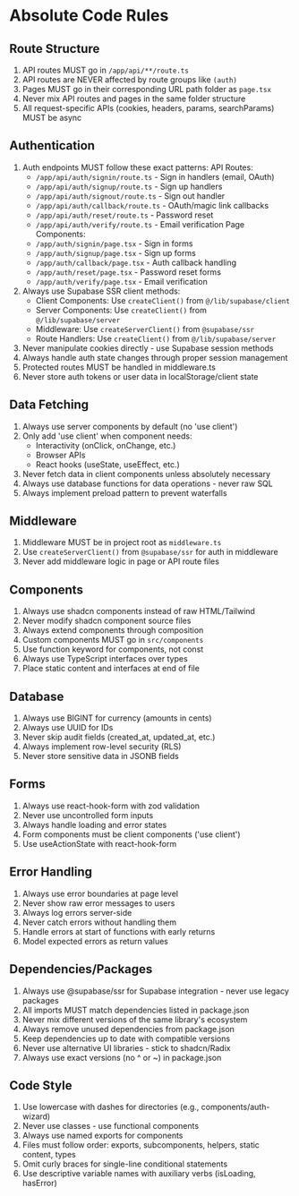 # Absolute Code Rules

## Route Structure
1. API routes MUST go in `/app/api/**/route.ts`
2. API routes are NEVER affected by route groups like `(auth)`
3. Pages MUST go in their corresponding URL path folder as `page.tsx`
4. Never mix API routes and pages in the same folder structure
5. All request-specific APIs (cookies, headers, params, searchParams) MUST be async

## Authentication
1. Auth endpoints MUST follow these exact patterns:
   API Routes:
   - `/app/api/auth/signin/route.ts` - Sign in handlers (email, OAuth)
   - `/app/api/auth/signup/route.ts` - Sign up handlers
   - `/app/api/auth/signout/route.ts` - Sign out handler
   - `/app/api/auth/callback/route.ts` - OAuth/magic link callbacks
   - `/app/api/auth/reset/route.ts` - Password reset
   - `/app/api/auth/verify/route.ts` - Email verification
   Page Components:
   - `/app/auth/signin/page.tsx` - Sign in forms
   - `/app/auth/signup/page.tsx` - Sign up forms
   - `/app/auth/callback/page.tsx` - Auth callback handling
   - `/app/auth/reset/page.tsx` - Password reset forms
   - `/app/auth/verify/page.tsx` - Email verification
2. Always use Supabase SSR client methods:
   - Client Components: Use `createClient()` from `@/lib/supabase/client`
   - Server Components: Use `createClient()` from `@/lib/supabase/server`
   - Middleware: Use `createServerClient()` from `@supabase/ssr`
   - Route Handlers: Use `createClient()` from `@/lib/supabase/server`
3. Never manipulate cookies directly - use Supabase session methods
4. Always handle auth state changes through proper session management
5. Protected routes MUST be handled in middleware.ts
6. Never store auth tokens or user data in localStorage/client state

## Data Fetching
1. Always use server components by default (no 'use client')
2. Only add 'use client' when component needs:
   - Interactivity (onClick, onChange, etc.)
   - Browser APIs
   - React hooks (useState, useEffect, etc.)
3. Never fetch data in client components unless absolutely necessary
4. Always use database functions for data operations - never raw SQL
5. Always implement preload pattern to prevent waterfalls

## Middleware
1. Middleware MUST be in project root as `middleware.ts`
2. Use `createServerClient()` from `@supabase/ssr` for auth in middleware
3. Never add middleware logic in page or API route files

## Components
1. Always use shadcn components instead of raw HTML/Tailwind
2. Never modify shadcn component source files
3. Always extend components through composition
4. Custom components MUST go in `src/components`
5. Use function keyword for components, not const
6. Always use TypeScript interfaces over types
7. Place static content and interfaces at end of file

## Database
1. Always use BIGINT for currency (amounts in cents)
2. Always use UUID for IDs
3. Never skip audit fields (created_at, updated_at, etc.)
4. Always implement row-level security (RLS)
5. Never store sensitive data in JSONB fields

## Forms
1. Always use react-hook-form with zod validation
2. Never use uncontrolled form inputs
3. Always handle loading and error states
4. Form components must be client components ('use client')
5. Use useActionState with react-hook-form

## Error Handling
1. Always use error boundaries at page level
2. Never show raw error messages to users
3. Always log errors server-side
4. Never catch errors without handling them
5. Handle errors at start of functions with early returns
6. Model expected errors as return values

## Dependencies/Packages
1. Always use @supabase/ssr for Supabase integration - never use legacy packages
2. All imports MUST match dependencies listed in package.json
3. Never mix different versions of the same library's ecosystem
4. Always remove unused dependencies from package.json
5. Keep dependencies up to date with compatible versions
6. Never use alternative UI libraries - stick to shadcn/Radix
7. Always use exact versions (no ^ or ~) in package.json

## Code Style
1. Use lowercase with dashes for directories (e.g., components/auth-wizard)
2. Never use classes - use functional components
3. Always use named exports for components
4. Files must follow order: exports, subcomponents, helpers, static content, types
5. Omit curly braces for single-line conditional statements
6. Use descriptive variable names with auxiliary verbs (isLoading, hasError)